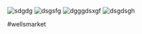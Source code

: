 ![sdgdg](https://github.com/danilofariaspereira/el-trica-bandeira-/assets/143275664/fb660e91-5e8a-42f4-ad64-6865eed56776)
![dsgsfg](https://github.com/danilofariaspereira/el-trica-bandeira-/assets/143275664/d5e24ddd-5fa6-46c9-931c-ce3ee3e3aeae)
![dgggdsxgf](https://github.com/danilofariaspereira/el-trica-bandeira-/assets/143275664/14cd1d99-4929-40cb-9ca3-ee527643109f)
![dsgdsgh](https://github.com/danilofariaspereira/el-trica-bandeira-/assets/143275664/24cf2f37-489a-4cb3-a500-f9e3fd985939)

# w e l l s m a r k e t  
 